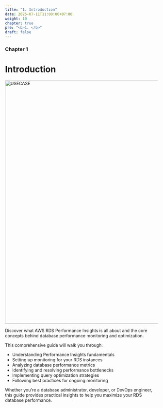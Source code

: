 ```yaml
---
title: "1. Introduction"
date: 2025-07-11T11:00:00+07:00
weight: 10
chapter: true
pre: "<b>1. </b>"
draft: false
---
```


### Chapter 1

# Introduction

<img src="/images/USECASE.png" alt="USECASE" width="800">

Discover what AWS RDS Performance Insights is all about and the core concepts behind database performance monitoring and optimization.

This comprehensive guide will walk you through:

- Understanding Performance Insights fundamentals
- Setting up monitoring for your RDS instances  
- Analyzing database performance metrics
- Identifying and resolving performance bottlenecks
- Implementing query optimization strategies
- Following best practices for ongoing monitoring

Whether you're a database administrator, developer, or DevOps engineer, this guide provides practical insights to help you maximize your RDS database performance.
